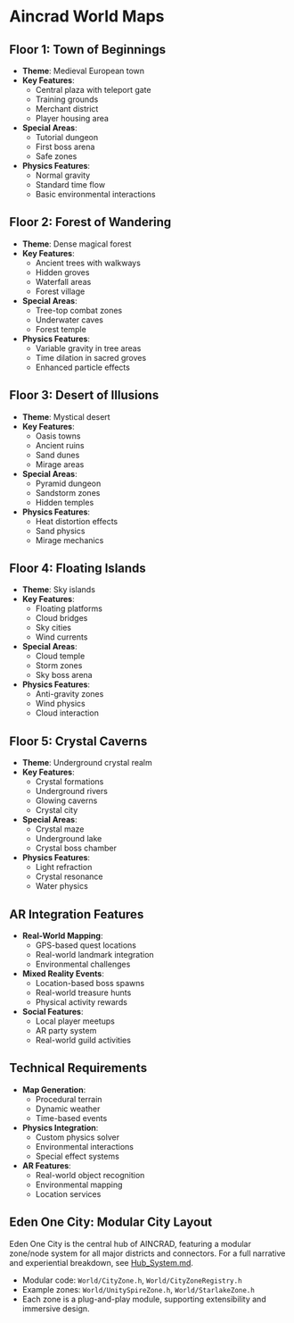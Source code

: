 # Aincrad World Maps

## Floor 1: Town of Beginnings
- **Theme**: Medieval European town
- **Key Features**:
  - Central plaza with teleport gate
  - Training grounds
  - Merchant district
  - Player housing area
- **Special Areas**:
  - Tutorial dungeon
  - First boss arena
  - Safe zones
- **Physics Features**:
  - Normal gravity
  - Standard time flow
  - Basic environmental interactions

## Floor 2: Forest of Wandering
- **Theme**: Dense magical forest
- **Key Features**:
  - Ancient trees with walkways
  - Hidden groves
  - Waterfall areas
  - Forest village
- **Special Areas**:
  - Tree-top combat zones
  - Underwater caves
  - Forest temple
- **Physics Features**:
  - Variable gravity in tree areas
  - Time dilation in sacred groves
  - Enhanced particle effects

## Floor 3: Desert of Illusions
- **Theme**: Mystical desert
- **Key Features**:
  - Oasis towns
  - Ancient ruins
  - Sand dunes
  - Mirage areas
- **Special Areas**:
  - Pyramid dungeon
  - Sandstorm zones
  - Hidden temples
- **Physics Features**:
  - Heat distortion effects
  - Sand physics
  - Mirage mechanics

## Floor 4: Floating Islands
- **Theme**: Sky islands
- **Key Features**:
  - Floating platforms
  - Cloud bridges
  - Sky cities
  - Wind currents
- **Special Areas**:
  - Cloud temple
  - Storm zones
  - Sky boss arena
- **Physics Features**:
  - Anti-gravity zones
  - Wind physics
  - Cloud interaction

## Floor 5: Crystal Caverns
- **Theme**: Underground crystal realm
- **Key Features**:
  - Crystal formations
  - Underground rivers
  - Glowing caverns
  - Crystal city
- **Special Areas**:
  - Crystal maze
  - Underground lake
  - Crystal boss chamber
- **Physics Features**:
  - Light refraction
  - Crystal resonance
  - Water physics

## AR Integration Features
- **Real-World Mapping**:
  - GPS-based quest locations
  - Real-world landmark integration
  - Environmental challenges
- **Mixed Reality Events**:
  - Location-based boss spawns
  - Real-world treasure hunts
  - Physical activity rewards
- **Social Features**:
  - Local player meetups
  - AR party system
  - Real-world guild activities

## Technical Requirements
- **Map Generation**:
  - Procedural terrain
  - Dynamic weather
  - Time-based events
- **Physics Integration**:
  - Custom physics solver
  - Environmental interactions
  - Special effect systems
- **AR Features**:
  - Real-world object recognition
  - Environmental mapping
  - Location services

## Eden One City: Modular City Layout
Eden One City is the central hub of AINCRAD, featuring a modular zone/node system for all major districts and connectors. For a full narrative and experiential breakdown, see [Hub_System.md](./Hub_System.md).

- Modular code: `World/CityZone.h`, `World/CityZoneRegistry.h`
- Example zones: `World/UnitySpireZone.h`, `World/StarlakeZone.h`
- Each zone is a plug-and-play module, supporting extensibility and immersive design. 